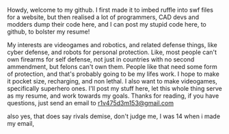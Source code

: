 Howdy, welcome to my github. I first made it to imbed ruffle into swf files for a website, but then realised a lot of programmers, CAD devs and modders
dump their code here, and I can post my stupid code here, to github, to bolster my resume!

My interests are videogames and robotics, and related defense things, like cyber defense, and robots for personal protection.
Like, most people can't own firearms for self defense, not just in countries with no second ammendment, but felons can't own them.
People like that need some form of protection, and that's probably going to be my lifes work. I hope to make it pocket size, recharging,
and non lethal.
I also want to make videogames, specifically superhero ones.
I'll post my stuff here, let this whole thing serve as my resume, and work towards my goals. Thanks for reading, if you have questions, just send an email to
r1v475d3m153@gmail.com

also yes, that does say rivals demise, don't judge me, I was 14 when i made my email,
